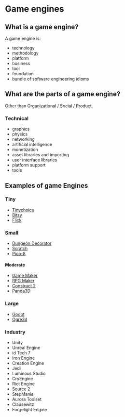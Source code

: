 # Game engines

## What is a game engine?

A game engine is:
* technology
* methodology
* platform
* business
* tool
* foundation
* bundle of software engineering idioms

## What are the parts of a game engine?

Other than Organizational / Social / Product.

### Technical

* graphics
* physics
* networking
* artificial intelligence
* monetization
* asset libraries and importing
* user interface libraries
* platform support
* tools


## Examples of game Engines

### Tiny
* [Tinychoice](https://tinychoice.net/)
* [Bitsy](https://ledoux.itch.io/bitsy)
* [Flick](https://www.flickgame.org/)

### Small

* [Dungeon Decorator](https://lorenschmidt.itch.io/dungeon-decorator)
* [Scratch](https://scratch.mit.edu/)
* [Pico-8](https://www.lexaloffle.com/pico-8.php)

#### Moderate

* [Game Maker](https://www.yoyogames.com/gamemaker)
* [RPG Maker](http://www.rpgmakerweb.com/s)
* [Construct 2](https://www.scirra.com/)
* [Panda3D](http://panda3d.org)

### Large

* [Godot](https://godotengine.org/)
* [Ogre3d](https://www.ogre3d.org/)

### Industry

* Unity
* Unreal Engine
* id Tech 7
* Iron Engine
* Creation Engine
* Jedi
* Luminous Studio
* CryEngine
* Riot Engine
* Source 2
* StepMania
* Aurora Toolset
* Clausewitz
* Forgelight Engine
